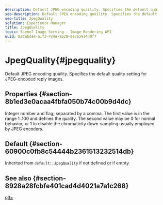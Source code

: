 ```yaml
---
description: Default JPEG encoding quaility. Specifies the default quality setting for JPEG-encoded reply images.
seo-description: Default JPEG encoding quaility. Specifies the default quality setting for JPEG-encoded reply images.
seo-title: JpegQuality
solution: Experience Manager
title: JpegQuality
topic: Scene7 Image Serving - Image Rendering API
uuid: 82dabdae-a1f3-484a-a520-ae765914d0f7
---
```


# JpegQuality{#jpegquality}

Default JPEG encoding quaility. Specifies the default quality setting for JPEG-encoded reply images.

## Properties {#section-8b1ed3e0acaa4fbfa050b74c00b9d4dc}

Integer number and flag, separated by a comma. The first value is in the range 1..100 and defines the quality. The second value may be 0 for normal behavior, or 1 to disable the chromaticity down-sampling usually employed by JPEG encoders.

## Default {#section-60900c0fb8c54444b2361513232514db}

Inherited from `default::JpegQuality` if not defined or if empty.

## See also {#section-8928a28fcbfe401cad4d4021a7a1c268}

[qlt=](../../../../../ir-api/http-protocol/image-rendering-api-ref/c-ir-http-protocol-ref/c-ir-http-protocol-command-reference/r-ir-qlt.md#reference-27b91c226eb241d0a14a29af3b3afdbd) 
